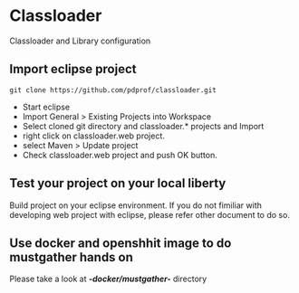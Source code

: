 # Classloader
Classloader and Library configuration


## Import eclipse project

```
git clone https://github.com/pdprof/classloader.git
```

- Start eclipse
- Import General > Existing Projects into Workspace
- Select cloned git directory and classloader.* projects and Import
- right click on classloader.web project.
- select Maven > Update project 
- Check classloader.web project and push OK button.


## Test your project on your local liberty

Build project on your eclipse environment. If you do not fimiliar with developing web project with eclipse, please refer other document to do so.


## Use docker and openshhit image to do mustgather hands on

Please take a look at ***-docker/mustgather-*** directory
